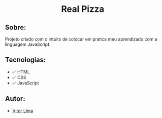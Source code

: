 <h1 align="center"><b>Real Pizza</b></h1>

## Sobre: 

Projeto criado com o intuito de colocar em pratica meu aprendizado com a linguagem JavaScript.

## Tecnologias:

- ✅ HTML
- ✅ CSS
- ✅ JavaScript

## Autor:

- [Vitor Lima](https://github.com/vitorlima4)
